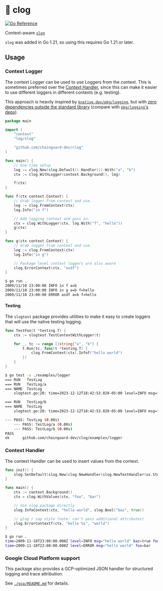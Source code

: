 # 👞 clog

[![Go Reference](https://pkg.go.dev/badge/github.com/chainguard-dev/clog.svg)](https://pkg.go.dev/github.com/chainguard-dev/clog)

Context-aware [`slog`](https://pkg.go.dev/log/slog)

`slog` was added in Go 1.21, so using this requires Go 1.21 or later.

## Usage

### Context Logger

The context Logger can be used to use Loggers from the context. This is
sometimes preferred over the [Context Handler](#context-handler), since this can
make it easier to use different loggers in different contexts (e.g. testing).

This approach is heavily inspired by
[`knative.dev/pkg/logging`](https://pkg.go.dev/knative.dev/pkg/logging), but with [zero dependencies outside the standard library](https://github.com/chainguard-dev/clog/blob/main/go.mod) (compare with [`pkg/logging`'s deps](https://pkg.go.dev/knative.dev/pkg/logging?tab=imports)).

```go
package main

import (
	"context"
	"log/slog"

	"github.com/chainguard-dev/clog"
)

func main() {
	// One-time setup
	log := clog.New(slog.Default().Handler()).With("a", "b")
	ctx := clog.WithLogger(context.Background(), log)

	f(ctx)
}

func f(ctx context.Context) {
	// Grab logger from context and use.
	log := clog.FromContext(ctx)
	log.Info("in f")

	// Add logging context and pass on.
	ctx = clog.WithLogger(ctx, log.With("f", "hello"))
	g(ctx)
}

func g(ctx context.Context) {
	// Grab logger from context and use.
	log := clog.FromContext(ctx)
	log.Info("in g")

	// Package level context loggers are also aware
	clog.ErrorContext(ctx, "asdf")
}

```

```sh
$ go run .
2009/11/10 23:00:00 INFO in f a=b
2009/11/10 23:00:00 INFO in g a=b f=hello
2009/11/10 23:00:00 ERROR asdf a=b f=hello
```

#### Testing

The `slogtest` package provides utilities to make it easy to create loggers that
will use the native testing logging.

```go
func TestFoo(t *testing.T) {
	ctx := slogtest.TestContextWithLogger(t)

	for _, tc := range []string{"a", "b"} {
		t.Run(tc, func(t *testing.T) {
			clog.FromContext(ctx).Infof("hello world")
		})
	}
}
```

```sh
$ go test -v ./examples/logger
=== RUN   TestLog
=== RUN   TestLog/a
=== NAME  TestLog
    slogtest.go:20: time=2023-12-12T18:42:53.020-05:00 level=INFO msg="hello world"

=== RUN   TestLog/b
=== NAME  TestLog
    slogtest.go:20: time=2023-12-12T18:42:53.020-05:00 level=INFO msg="hello world"

--- PASS: TestLog (0.00s)
    --- PASS: TestLog/a (0.00s)
    --- PASS: TestLog/b (0.00s)
PASS
ok      github.com/chainguard-dev/clog/examples/logger
```

### Context Handler

The context Handler can be used to insert values from the context.

```go
func init() {
	slog.SetDefault(slog.New(clog.NewHandler(slog.NewTextHandler(os.Stdout, nil))))
}

func main() {
	ctx := context.Background()
	ctx = clog.WithValues(ctx, "foo", "bar")

	// Use slog package directly
	slog.InfoContext(ctx, "hello world", slog.Bool("baz", true))

	// glog / zap style (note: can't pass additional attributes)
	clog.ErrorContextf(ctx, "hello %s", "world")
}
```

```sh
$ go run .
time=2009-11-10T23:00:00.000Z level=INFO msg="hello world" baz=true foo=bar
time=2009-11-10T23:00:00.000Z level=ERROR msg="hello world" foo=bar
```

### Google Cloud Platform support

This package also provides a GCP-optimized JSON handler for structured logging and trace attribution.

See [`./gcp/README.md`](./gcp/README.md) for details.
